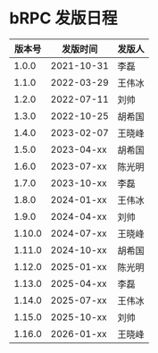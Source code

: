 # bRPC 发版日程

|版本号|发版时间|发版人|
|-|-|-|
|1.0.0|2021-10-31|李磊|
|1.1.0|2022-03-29|王伟冰|
|1.2.0|2022-07-11|刘帅|
|1.3.0|2022-10-25|胡希国|
|1.4.0|2023-02-07|王晓峰|
|1.5.0|2023-04-xx|胡希国|
|1.6.0|2023-07-xx|陈光明|
|1.7.0|2023-10-xx|李磊|
|1.8.0|2024-01-xx|王伟冰|
|1.9.0|2024-04-xx|刘帅|
|1.10.0|2024-07-xx|王晓峰|
|1.11.0|2024-10-xx|胡希国|
|1.12.0|2025-01-xx|陈光明|
|1.13.0|2025-04-xx|李磊|
|1.14.0|2025-07-xx|王伟冰|
|1.15.0|2025-10-xx|刘帅|
|1.16.0|2026-01-xx|王晓峰|
